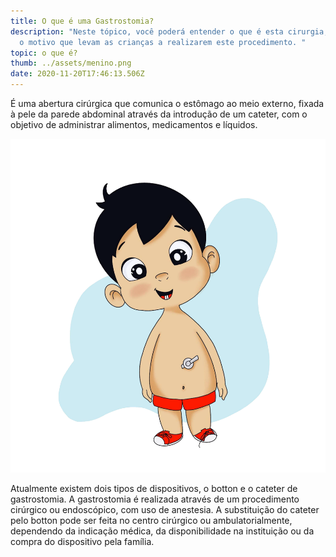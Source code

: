 ```yaml
---
title: O que é uma Gastrostomia?
description: "Neste tópico, você poderá entender o que é esta cirurgia, bem como
  o motivo que levam as crianças a realizarem este procedimento. "
topic: o que é?
thumb: ../assets/menino.png
date: 2020-11-20T17:46:13.506Z
---
```

É uma abertura cirúrgica que comunica o estômago ao meio externo, fixada à pele da parede abdominal através da introdução de um cateter, com o objetivo de administrar alimentos, medicamentos e líquidos.



![Menino](../assets/menino.png "Menino")



Atualmente existem dois tipos de dispositivos, o botton e o cateter de gastrostomia. A gastrostomia é realizada através de um procedimento cirúrgico ou endoscópico, com uso de anestesia. A substituição do cateter pelo botton pode ser feita no centro cirúrgico ou ambulatorialmente, dependendo da indicação médica, da disponibilidade na instituição ou da compra do dispositivo pela família.